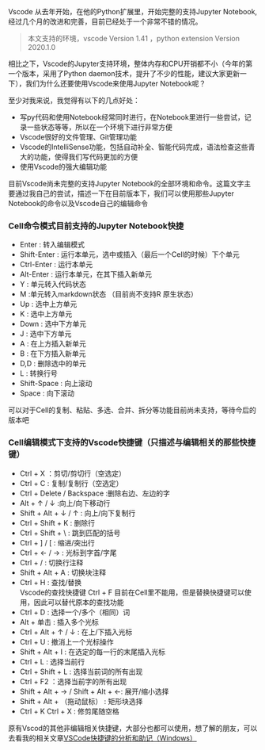 Vscode 从去年开始，在他的Python扩展里，开始完整的支持Jupyter Notebook, 经过几个月的改进和完善，目前已经处于一个非常不错的情况。

> 本文支持的环境，vscode Version 1.41 ，python extension Version 2020.1.0

相比之下，Vscode的Jupyter支持环境，整体内存和CPU开销都不小（今年的第一个版本，采用了Python daemon技术，提升了不少的性能，建议大家更新一下），我们为什么还要使用Vscode来使用Jupyter Notebook呢？

至少对我来说，我觉得有以下的几点好处：

* 写py代码和使用Notebook经常同时进行，在Notebook里进行一些尝试，记录一些状态等等，所以在一个环境下进行非常方便
* Vscode很好的文件管理、Git管理功能
* Vscode的IntelliSense功能，包括自动补全、智能代码完成，语法检查这些青大的功能，使得我们写代码更加的方便
* 使用Vscode的强大编辑功能

目前Vscode尚未完整的支持Jupyter Notebook的全部环境和命令。这篇文字主要通过我自己的尝试，描述一下在目前版本下，我们可以使用那些Jupyter Notebook的命令以及Vscode自己的编辑命令

### Cell命令模式目前支持的Jupyter Notebook快捷

* Enter : 转入编辑模式
* Shift-Enter : 运行本单元，选中或插入（最后一个Cell的时候）下个单元
* Ctrl-Enter : 运行本单元
* Alt-Enter : 运行本单元，在其下插入新单元
* Y : 单元转入代码状态
* M :单元转入markdown状态  （目前尚不支持R 原生状态）
* Up : 选中上方单元
* K : 选中上方单元
* Down : 选中下方单元
* J : 选中下方单元
* A : 在上方插入新单元
* B : 在下方插入新单元
* D,D : 删除选中的单元
* L : 转换行号
* Shift-Space : 向上滚动
* Space : 向下滚动

可以对于Cell的复制、粘贴、多选、合并、拆分等功能目前尚未支持，等待今后的版本吧

### Cell编辑模式下支持的Vscode快捷键（只描述与编辑相关的那些快捷键）
* Ctrl + X ：剪切/剪切行（空选定）    
* Ctrl + C : 复制/复制行（空选定）
* Ctrl  + Delete / Backspace :删除右边、左边的字
* Alt + ↑ / ↓ :向上/向下移动行
* Shift + Alt + ↓ / ↑ : 向上/向下复制行
* Ctrl + Shift + K : 删除行
* Ctrl + Shift + \ : 跳到匹配的括号
* Ctrl + ] / [ :  缩进/突出行
* Ctrl + ← / →  : 光标到字首/字尾
* Ctrl + / : 切换行注释
* Shift + Alt + A : 切换块注释
* Ctrl + H  : 查找/替换   
  Vscode的查找快捷键 Ctrl + F 目前在Cell里不能用，但是替换快捷键可以使用，因此可以替代原本的查找功能
* Ctrl + D : 选择一个/多个（相同）词
* Alt + 单击 : 插入多个光标
* Ctrl + Alt + ↑ / ↓ :	在上/下插入光标
* Ctrl + U : 撤消上一个光标操作
* Shift + Alt + I : 在选定的每一行的末尾插入光标
* Ctrl + L : 选择当前行
* Ctrl + Shift + L : 选择当前词的所有出现
* Ctrl + F2 ：选择当前字的所有出现
* Shift + Alt + → / Shift + Alt + ←: 展开/缩小选择
* Shift + Alt + （拖动鼠标） : 矩形块选择  
* Ctrl + K Ctrl + X  : 修剪尾随空格

原有Vscod的其他非编辑相关快捷键，大部分也都可以使用，想了解的朋友，可以去看我的相关文章[VSCode快捷键的分析和助记（Windows）](https://zhuanlan.zhihu.com/p/66826924)